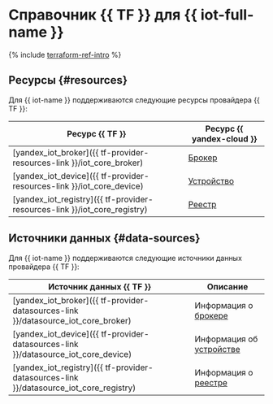 # Справочник {{ TF }} для {{ iot-full-name }}

{% include [terraform-ref-intro](../_includes/terraform-ref-intro.md) %}

## Ресурсы {#resources}

Для {{ iot-name }} поддерживаются следующие ресурсы провайдера {{ TF }}:

| **Ресурс {{ TF }}** | **Ресурс {{ yandex-cloud }}** |
| --- | --- |
| [yandex_iot_broker]({{ tf-provider-resources-link }}/iot_core_broker) | [Брокер](./concepts/index.md#broker) |
| [yandex_iot_device]({{ tf-provider-resources-link }}/iot_core_device) | [Устройство](./concepts/index.md#device) |
| [yandex_iot_registry]({{ tf-provider-resources-link }}/iot_core_registry) | [Реестр](./concepts/index.md#registry) |

## Источники данных {#data-sources}

Для {{ iot-name }} поддерживаются следующие источники данных провайдера {{ TF }}:

| **Источник данных {{ TF }}** | **Описание** |
| --- | --- |
| [yandex_iot_broker]({{ tf-provider-datasources-link }}/datasource_iot_core_broker) | Информация о [брокере](./concepts/index.md#broker) |
| [yandex_iot_device]({{ tf-provider-datasources-link }}/datasource_iot_core_device) | Информация об [устройстве](./concepts/index.md#device) |
| [yandex_iot_registry]({{ tf-provider-datasources-link }}/datasource_iot_core_registry) | Информация о [реестре](./concepts/index.md#registry) |